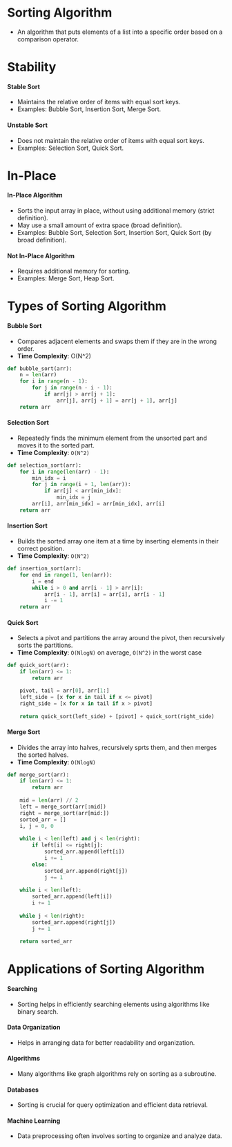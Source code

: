 # Sorting Algorithm
- An algorithm that puts elements of a list into a specific order based on a comparison operator.

# Stability

#### Stable Sort
- Maintains the relative order of items with equal sort keys.
- Examples: Bubble Sort, Insertion Sort, Merge Sort.

#### Unstable Sort
- Does not maintain the relative order of items with equal sort keys.
- Examples: Selection Sort, Quick Sort.

# In-Place
#### In-Place Algorithm
- Sorts the input array in place, without using additional memory (strict definition).
- May use a small amount of extra space (broad definition).
- Examples: Bubble Sort, Selection Sort, Insertion Sort, Quick Sort (by broad definition).

#### Not In-Place Algorithm
- Requires additional memory for sorting.
- Examples: Merge Sort, Heap Sort.

# Types of Sorting Algorithm
#### Bubble Sort
- Compares adjacent elements and swaps them if they are in the wrong order.
- **Time Complexity**: O(N^2)
```python
def bubble_sort(arr):
    n = len(arr)
    for i in range(n - 1):
        for j in range(n - i - 1):
            if arr[j] > arr[j + 1]:
                arr[j], arr[j + 1] = arr[j + 1], arr[j]
    return arr
```

#### Selection Sort
- Repeatedly finds the minimum element from the unsorted part and moves it to the sorted part.
- **Time Complexity**: `O(N^2)`
```python
def selection_sort(arr):
    for i in range(len(arr) - 1):
        min_idx = i
        for j in range(i + 1, len(arr)):
            if arr[j] < arr[min_idx]:
                min_idx = j
        arr[i], arr[min_idx] = arr[min_idx], arr[i]
    return arr
```

#### Insertion Sort
- Builds the sorted array one item at a time by inserting elements in their correct position.
- **Time Complexity**: `O(N^2)`
```python
def insertion_sort(arr):
    for end in range(1, len(arr)):
        i = end
        while i > 0 and arr[i - 1] > arr[i]:
            arr[i - 1], arr[i] = arr[i], arr[i - 1]
            i -= 1
    return arr
```

#### Quick Sort
- Selects a pivot and partitions the array around the pivot, then recursively sorts the partitions.
- **Time Complexity**: `O(NlogN)` on average, `O(N^2)` in the worst case
```python
def quick_sort(arr):
    if len(arr) <= 1:
        return arr

    pivot, tail = arr[0], arr[1:]
    left_side = [x for x in tail if x <= pivot]
    right_side = [x for x in tail if x > pivot]
    
    return quick_sort(left_side) + [pivot] + quick_sort(right_side)
```

#### Merge Sort
- Divides the array into halves, recursively sprts them, and then merges the sorted halves.
- **Time Complexity**: `O(NlogN)`
```python
def merge_sort(arr):
    if len(arr) <= 1:
        return arr
    
    mid = len(arr) // 2
    left = merge_sort(arr[:mid])
    right = merge_sort(arr[mid:])
    sorted_arr = []
    i, j = 0, 0
    
    while i < len(left) and j < len(right):
        if left[i] <= right[j]:
            sorted_arr.append(left[i])
            i += 1
        else:
            sorted_arr.append(right[j])
            j += 1
    
    while i < len(left):
        sorted_arr.append(left[i])
        i += 1
        
    while j < len(right):
        sorted_arr.append(right[j])
        j += 1
        
    return sorted_arr
```

# Applications of Sorting Algorithm
#### Searching
- Sorting helps in efficiently searching elements using algorithms like binary search.

#### Data Organization
- Helps in arranging data for better readability and organization.

#### Algorithms
- Many algorithms like graph algorithms rely on sorting as a subroutine.

#### Databases
- Sorting is crucial for query optimization and efficient data retrieval.

#### Machine Learning
- Data preprocessing often involves sorting to organize and analyze data.
